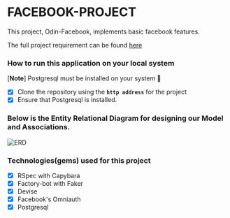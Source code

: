 # FACEBOOK-PROJECT

This project, Odin-Facebook, implements basic facebook features.

The full project requirement can be found [here](https://www.theodinproject.com/courses/ruby-on-rails/lessons/final-project)

### How to run this application on your local system
  
  [**Note**] Postgresql must be installed on your system :slightly_smiling_face:

- [x] Clone the repository using the **```http address```** for the project
- [x] Ensure that Postgresql is installed.

### Below is the Entity Relational Diagram for designing our Model and Associations.
 ![ERD](./doc/FacebookERD(2).png)

### Technologies(gems) used for this project
- [x] RSpec with Capybara
- [x] Factory-bot with Faker
- [x] Devise
- [x] Facebook's Omniauth
- [x] Postgresql
